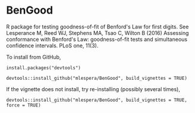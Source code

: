 # BenGood
R package for testing goodness-of-fit of Benford's Law for first digits.  See Lesperance M, Reed WJ, Stephens MA, Tsao C, Wilton B
(2016) Assessing conformance with Benford's Law: goodness-of-fit tests and simultaneous confidence intervals. PLoS one, 11(3).

To install from GitHub, 

    install.packages("devtools")

    devtools::install_github("mlespera/BenGood", build_vignettes = TRUE)
    
If the vignette does not install, try re-installing (possibly several times),

    devtools::install_github("mlespera/BenGood", build_vignettes = TRUE, force = TRUE)
